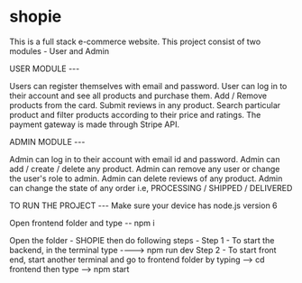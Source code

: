 # shopie
This is a full stack e-commerce website. This project consist of two modules - User and Admin

USER MODULE ---

Users can register themselves with email and password.
User can log in to their account and see all products and purchase them.
Add / Remove products from the card.
Submit reviews in any product. 
Search particular product and filter products according to their price and ratings.
The payment gateway is made through Stripe API.

ADMIN MODULE ---

Admin can log in to their account with email id and password.
Admin can add / create / delete any product.
Admin can remove any user or change the user's role to admin.
Admin can delete reviews of any product. 
Admin can change the state of any order i.e, PROCESSING / SHIPPED / DELIVERED


TO RUN THE PROJECT ---
Make sure your device has node.js version 6

Open frontend folder and type -- npm i

Open the folder - SHOPIE then do following steps - 
Step 1 - To start the backend, in the terminal type ----> npm run dev 
Step 2 - To start front end, start another terminal and go to frontend folder by typing --> cd frontend
then type --> npm start
